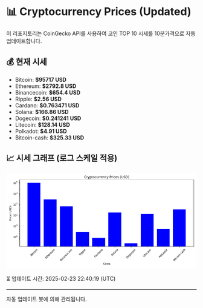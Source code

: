 
# 📊 Cryptocurrency Prices (Updated)

이 리포지토리는 CoinGecko API를 사용하여 코인 TOP 10 시세를 10분가격으로 자동 업데이트합니다.

## 💰 현재 시세
- Bitcoin: **$95717 USD**
- Ethereum: **$2792.8 USD**
- Binancecoin: **$654.4 USD**
- Ripple: **$2.56 USD**
- Cardano: **$0.763471 USD**
- Solana: **$166.86 USD**
- Dogecoin: **$0.241241 USD**
- Litecoin: **$128.14 USD**
- Polkadot: **$4.91 USD**
- Bitcoin-cash: **$325.33 USD**

## 📈 시세 그래프 (로그 스케일 적용)
![Crypto Prices](crypto_prices.png)

⏳ 업데이트 시간: 2025-02-23 22:40:19 (UTC)

---
자동 업데이트 봇에 의해 관리됩니다.
